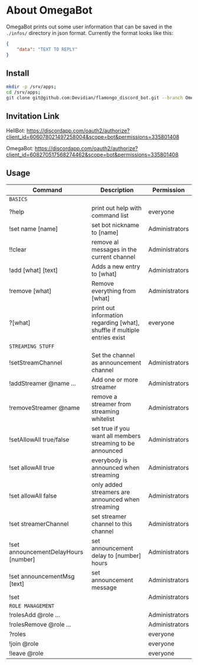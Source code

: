 # About OmegaBot

OmegaBot prints out some user information that can be saved in the `./infos/` directory in json format.
Currently the format looks like this:

```json
{
    "data": "TEXT TO REPLY"
}
```

## Install
```bash
mkdir -p /srv/apps;
cd /srv/apps;
git clone git@github.com:Devidian/flamongo_discord_bot.git --branch OmegaBot OmegaBot;
```

## Invitation Link

HellBot:
https://discordapp.com/oauth2/authorize?client_id=606078021497258004&scope=bot&permissions=335801408

OmegaBot:
https://discordapp.com/oauth2/authorize?client_id=608270517568274462&scope=bot&permissions=335801408

## Usage

|Command|Description|Permission|
|-|-|-|
|`BASICS`|||
|?help|print out help with command list|everyone|
|!set name [name]|set bot nickname to [name]|Administrators|
|!!clear|remove al messages in the current channel|Administrators|
|!add [what] [text]|Adds a new entry to [what]|Administrators|
|!remove [what]|Remove everything from [what]|Administrators|
|?[what]|print out information regarding [what], shuffle if multiple entries exist|everyone|
|`STREAMING STUFF`|||
|!setStreamChannel|Set the channel as announcement channel|Administrators|
|!addStreamer @name ...|Add one or more streamer|Administrators|
|!removeStreamer @name|remove a streamer from streaming whitelist|Administrators|
|!setAllowAll true/false|set true if you want all members streaming to be announced|Administrators|
|!set allowAll true|everybody is announced when streaming|Administrators|
|!set allowAll false|only added streamers are announced when streaming|Administrators|
|!set streamerChannel|set streamer channel to this channel|Administrators|
|!set announcementDelayHours [number]|set announcement delay to [number] hours|Administrators|
|!set announcementMsg [text]|set announcement message|Administrators|
|!set ||Administrators|
|`ROLE MANAGEMENT`|||
|!rolesAdd @role ...||Administrators|
|!rolesRemove @role ...||Administrators|
|?roles||everyone|
|!join @role||everyone|
|!leave @role||everyone|